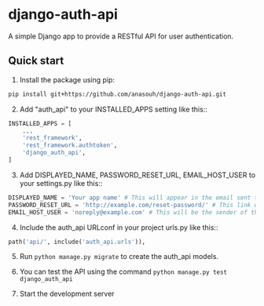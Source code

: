 # django-auth-api

A simple Django app to provide a RESTful API for user authentication.

## Quick start

1. Install the package using pip:

```sh
pip install git+https://github.com/anasouh/django-auth-api.git
```

2. Add "auth_api" to your INSTALLED_APPS setting like this::

```py
INSTALLED_APPS = [
    ...
    'rest_framework',
    'rest_framework.authtoken',
    'django_auth_api',
]
```

3. Add DISPLAYED_NAME, PASSWORD_RESET_URL, EMAIL_HOST_USER to your settings.py like this::

```py
DISPLAYED_NAME = 'Your app name' # This will appear in the email sent to the user
PASSWORD_RESET_URL = 'http://example.com/reset-password/' # This link will be sent with this parameter: ?token=<token>
EMAIL_HOST_USER = 'noreply@example.com' # This will be the sender of the email
```

4. Include the auth_api URLconf in your project urls.py like this::

```py
path('api/', include('auth_api.urls')),
```

5. Run `python manage.py migrate` to create the auth_api models.

6. You can test the API using the command `python manage.py test django_auth_api`

7. Start the development server
